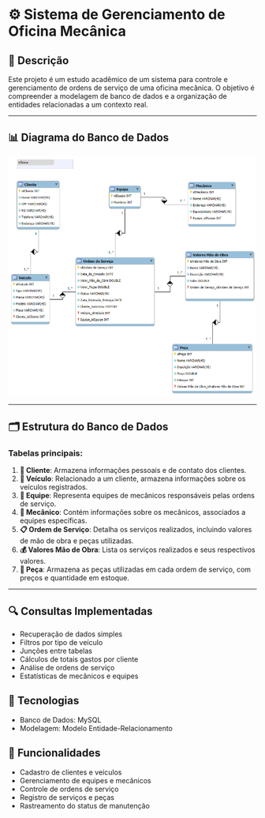 # ⚙️ Sistema de Gerenciamento de Oficina Mecânica

## 📄 Descrição
Este projeto é um estudo acadêmico de um sistema para controle e gerenciamento de ordens de serviço de uma oficina mecânica. O objetivo é compreender a modelagem de banco de dados e a organização de entidades relacionadas a um contexto real.

---

## 📊 Diagrama do Banco de Dados
![Diagrama do Banco de Dados](oficina.png)

---

## 🗂️ Estrutura do Banco de Dados

### Tabelas principais:
1. **👤 Cliente**: Armazena informações pessoais e de contato dos clientes.
2. **🚗 Veículo**: Relacionado a um cliente, armazena informações sobre os veículos registrados.
3. **👥 Equipe**: Representa equipes de mecânicos responsáveis pelas ordens de serviço.
4. **🔧 Mecânico**: Contém informações sobre os mecânicos, associados a equipes específicas.
5. **📋 Ordem de Serviço**: Detalha os serviços realizados, incluindo valores de mão de obra e peças utilizadas.
6. **💰 Valores Mão de Obra**: Lista os serviços realizados e seus respectivos valores.
7. **🔩 Peça**: Armazena as peças utilizadas em cada ordem de serviço, com preços e quantidade em estoque.

---

## 🔍 Consultas Implementadas

* Recuperação de dados simples
* Filtros por tipo de veículo
* Junções entre tabelas
* Cálculos de totais gastos por cliente
* Análise de ordens de serviço
* Estatísticas de mecânicos e equipes


## 💾 Tecnologias

* Banco de Dados: MySQL
* Modelagem: Modelo Entidade-Relacionamento

## 🚀 Funcionalidades

* Cadastro de clientes e veículos
* Gerenciamento de equipes e mecânicos
* Controle de ordens de serviço
* Registro de serviços e peças
* Rastreamento do status de manutenção
